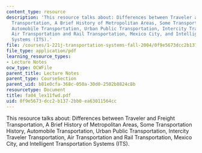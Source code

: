 ```yaml
---
content_type: resource
description: 'This resource talks about: Differences between Traveler and Freight
  Transportation, A Brief History of Metropolitan Areas, Some Transportation History,
  Automobile Transportation, Urban Public Transportation, Intercity Traveler Transportation,
  Air Transportation and Rail Transportation, Mexico City, and Intelligent Transportation
  Systems (ITS).'
file: /courses/1-221j-transportation-systems-fall-2004/0f9e5673dcc2b1372bb0ea63011564cc_fa04_lex11fwd.pdf
file_type: application/pdf
learning_resource_types:
- Lecture Notes
ocw_type: OCWFile
parent_title: Lecture Notes
parent_type: CourseSection
parent_uid: b81e0cfa-368c-050a-30d0-2502b8824c8b
resourcetype: Document
title: fa04_lex11fwd.pdf
uid: 0f9e5673-dcc2-b137-2bb0-ea63011564cc
---
```

This resource talks about: Differences between Traveler and Freight Transportation, A Brief History of Metropolitan Areas, Some Transportation History, Automobile Transportation, Urban Public Transportation, Intercity Traveler Transportation, Air Transportation and Rail Transportation, Mexico City, and Intelligent Transportation Systems (ITS).